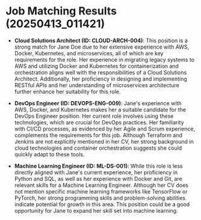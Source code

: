 # Job Matching Results (20250413_011421)

- **Cloud Solutions Architect (ID: CLOUD-ARCH-004)**: This position is a strong match for Jane Doe due to her extensive experience with AWS, Docker, Kubernetes, and microservices, all of which are key requirements for the role. Her experience in migrating legacy systems to AWS and utilizing Docker and Kubernetes for containerization and orchestration aligns well with the responsibilities of a Cloud Solutions Architect. Additionally, her proficiency in designing and implementing RESTful APIs and her understanding of microservices architecture further enhance her suitability for this role.

- **DevOps Engineer (ID: DEVOPS-ENG-009)**: Jane's experience with AWS, Docker, and Kubernetes makes her a suitable candidate for the DevOps Engineer position. Her current role involves using these technologies, which are crucial for DevOps practices. Her familiarity with CI/CD processes, as evidenced by her Agile and Scrum experience, complements the requirements for this job. Although Terraform and Jenkins are not explicitly mentioned in her CV, her strong background in cloud technologies and container orchestration suggests she could quickly adapt to these tools.

- **Machine Learning Engineer (ID: ML-DS-001)**: While this role is less directly aligned with Jane's current experience, her proficiency in Python and SQL, as well as her experience with Docker and Git, are relevant skills for a Machine Learning Engineer. Although her CV does not mention specific machine learning frameworks like TensorFlow or PyTorch, her strong programming skills and problem-solving abilities indicate potential for growth in this area. This position could be a good opportunity for Jane to expand her skill set into machine learning.